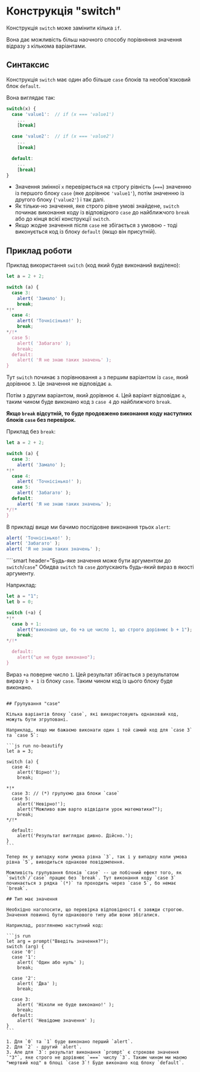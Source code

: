 # Конструкція "switch"

Конструкція `switch` може замінити кілька `if`.

Вона дає можливість більш наочного способу порівняння значення відразу з кількома варіантами.

## Синтаксис

Конструкція `switch` має один або більше `case` блоків та необов'язковий блок `default`.

Вона виглядає так:

```js no-beautify
switch(x) {
  case 'value1':  // if (x === 'value1')
    ...
    [break]

  case 'value2':  // if (x === 'value2')
    ...
    [break]

  default:
    ...
    [break]
}
```

- Значення змінної `x` перевіряється на строгу рівність (`===`) значенню із першого блоку `case` (яке дорівнює `'value1'`), потім значенню із другого блоку (`'value2'`) і так далі.
- Як тільки-но значення, яке строго рівне умові знайдене, `switch` починає виконання коду із відповідного `case` до найближчого `break` або до кінця всієї конструкції `switch`.
- Якщо жодне значення після `case` не збігається з умовою - тоді виконується код із блоку `default` (якщо він присутній).

## Приклад роботи

Приклад використання `switch` (код який буде виконаний виділено):

```js run
let a = 2 + 2;

switch (a) {
  case 3:
    alert( 'Замало' );
    break;
*!*
  case 4:
    alert( 'Точнісінько!' );
    break;
*/!*
  case 5:
    alert( 'Забагато' );
    break;
  default:
    alert( 'Я не знаю таких значень' );
}
```

Тут `switch` починає з порівнювання `a` з першим варіантом із `case`, який дорівнює `3`. Це значення не відповідає `a`.

Потім з другим варіантом, який дорівнює `4`. Цей варіант відповідає `a`, таким чином буде виконано код з `case 4` до найближчого `break`.

**Якщо `break` відсутній, то буде продовжено виконання коду наступних блоків `case` без перевірок.**

Приклад без `break`:

```js run
let a = 2 + 2;

switch (a) {
  case 3:
    alert( 'Замало' );
*!*
  case 4:
    alert( 'Точнісінько!' );
  case 5:
    alert( 'Забагато' );
  default:
    alert( 'Я не знаю таких значень' );
*/!*
}
```

В прикладі вище ми бачимо послідовне виконання трьох `alert`:

```js
alert( 'Точнісінько!' );
alert( 'Забагато' );
alert( 'Я не знаю таких значень' );
```

````smart header="Будь-яке значення може бути аргументом до `switch`/`case`"
Обидва `switch` та `case` допускають будь-який вираз в якості аргументу.

Наприклад:

```js run
let a = "1";
let b = 0;

switch (+a) {
*!*
  case b + 1:
    alert("виконано це, бо +a це число 1, що строго дорівнює b + 1");
    break;
*/!*

  default:
    alert("це не буде виконано");
}
```
Вираз `+a` поверне число `1`. Цей результат збігається з результатом виразу `b + 1` із блоку `case`. Таким чином код із цього блоку буде виконано.
````

## Групування "case"

Кілька варіантів блоку `case`, які використовують однаковий код, можуть бути згруповані.

Наприклад, якщо ми бажаємо виконати один і той самий код для `case 3` та `case 5`:

```js run no-beautify
let a = 3;

switch (a) {
  case 4:
    alert('Вірно!');
    break;

*!*
  case 3: // (*) групуємо два блоки `case`
  case 5:
    alert('Невірно!');
    alert("Можливо вам варто відвідати урок математики?");
    break;
*/!*

  default:
    alert('Результат виглядає дивно. Дійсно.');
}
```

Тепер як у випадку коли умова рівна `3`, так і у випадку коли умова рівна `5`, виводиться однакове повідомлення.

Можливість групування блоків `case` -- це побічний ефект того, як `switch`/`case` працює без `break`. Тут виконання коду `case 3` починається з рядка `(*)` та проходить через `case 5`, бо немає `break`.

## Тип має значення

Необхідно наголосити, що перевірка відповідності є завжди строгою. Значення повинні бути однакового типу аби вони збігалися.

Наприклад, розглянемо наступний код:

```js run
let arg = prompt("Введіть значення?");
switch (arg) {
  case '0':
  case '1':
    alert( 'Один або нуль' );
    break;

  case '2':
    alert( 'Два' );
    break;

  case 3:
    alert( 'Ніколи не буде виконано!' );
    break;
  default:
    alert( 'Невідоме значення' );
}
```

1. Для `0` та `1` буде виконано перший `alert`.
2. Для `2` - другий `alert`.
3. Але для `3`: результат виконання `prompt` є строкове значення `"3"`, яке строго не дорівнює `===` числу `3`. Таким чином ми маємо "мертвий код" в блоці `case 3`! Буде виконано код блоку `default`.
